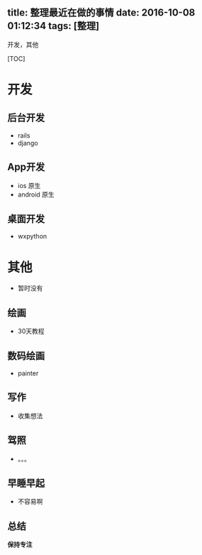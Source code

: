 title: 整理最近在做的事情
date: 2016-10-08 01:12:34
tags: [整理]
---

开发，其他
<!--more-->
[TOC]
# 开发
## 后台开发
- rails
- django
## App开发
- ios 原生
- android 原生
## 桌面开发
- wxpython
# 其他
- 暂时没有
## 绘画
- 30天教程
## 数码绘画
- painter
## 写作
- 收集想法
## 驾照
- 。。。
## 早睡早起
- 不容易啊
## 总结
**保持专注**